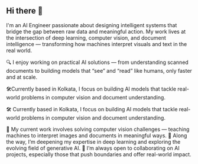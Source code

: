## Hi there 👋

I'm an AI Engineer passionate about designing intelligent systems that bridge the gap between raw data and meaningful action. My work lives at the intersection of deep learning, computer vision, and document intelligence — transforming how machines interpret visuals and text in the real world.

🔍 I enjoy working on practical AI solutions — from understanding scanned documents to building models that “see” and “read” like humans, only faster and at scale.

🛠️Currently based in Kolkata, I focus on building AI models that tackle real-world problems in computer vision and document understanding.

🛠️ Currently based in Kolkata, I focus on building AI models that tackle real-world problems in computer vision and document understanding.

🔭 My current work involves solving computer vision challenges — teaching machines to interpret images and documents in meaningful ways.
🌱 Along the way, I’m deepening my expertise in deep learning and exploring the evolving field of generative AI.
👯 I’m always open to collaborating on AI projects, especially those that push boundaries and offer real-world impact.



<!--
**arnab1203/arnab1203** is a ✨ _special_ ✨ repository because its `README.md` (this file) appears on your GitHub profile.

Here are some ideas to get you started:

- 🔭 I’m currently working on ...
- 🌱 I’m currently learning ...
- 👯 I’m looking to collaborate on ...
- 🤔 I’m looking for help with ...
- 💬 Ask me about ...
- 📫 How to reach me: ...
- 😄 Pronouns: ...
- ⚡ Fun fact: ...
-->
